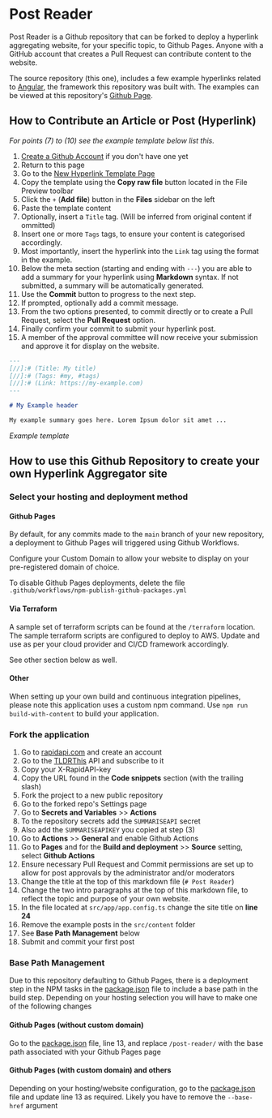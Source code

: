 # Post Reader

Post Reader is a Github repository that can be forked to deploy a hyperlink aggregating website, for your specific topic, to Github Pages. Anyone with a GitHub account that creates a Pull Request can contribute content to the website.

The source repository (this one), includes a few example hyperlinks related to [Angular](https://angular.dev/), the framework this repository was built with. The examples can be viewed at this repository's [Github Page](https://thebeard.github.io/post-reader/).

## How to Contribute an Article or Post (Hyperlink)

_For points (7) to (10) see the example template below list this._

1. <a href="https://github.com/signup" target="_blank">Create a Github Account</a> if you don't have one yet
1. Return to this page
1. Go to the <a href="https://github.com/thebeard/post-reader/blob/main/src/content/template" target="_blank">New Hyperlink Template Page</a>
1. Copy the template using the **Copy raw file** button located in the File Preview toolbar 
1. Click the `+` (**Add file**) button in the **Files** sidebar on the left
1. Paste the template content
1. Optionally, insert a `Title` tag. (Will be inferred from original content if ommitted)
1. Insert one or more `Tags` tags, to ensure your content is categorised accordingly.
1. Most importantly, insert the hyperlink into the `Link` tag using the format in the example.
1. Below the meta section (starting and ending with `---`) you are able to add a summary for your hyperlink using **Markdown** syntax. If not submitted, a summary will be automatically generated.
1. Use the **Commit** button to progress to the next step.
1. If prompted, optionally add a commit message.
1. From the two options presented, to commit directly or to create a Pull Request, select the **Pull Request** option.
1. Finally confirm your commit to submit your hyperlink post.
1. A member of the approval committee will now receive your submission and approve it for display on the website.

```markdown
---
[//]:# (Title: My title)
[//]:# (Tags: #my, #tags)
[//]:# (Link: https://my-example.com)
---

# My Example header

My example summary goes here. Lorem Ipsum dolor sit amet ...
```
_Example template_

## How to use this Github Repository to create your own Hyperlink Aggregator site

### Select your hosting and deployment method

#### Github Pages

By default, for any commits made to the `main` branch of your new repository, a deployment to Github Pages will triggered using Github Workflows.

Configure your Custom Domain to allow your website to display on your pre-registered domain of choice.

To disable Github Pages deployments, delete the file `.github/workflows/npm-publish-github-packages.yml`

#### Via Terraform

A sample set of terraform scripts can be found at the `/terraform` location. The sample terraform scripts are configured to deploy to AWS. Update and use as per your cloud provider and CI/CD framework accordingly.

See other section below as well.

#### Other

When setting up your own build and continuous integration pipelines, please note this application uses a custom npm command. Use `npm run build-with-content` to build your application.


### Fork the application

1. Go to [rapidapi.com](https://rapidapi.com) and create an account
1. Go to the [TLDRThis](https://rapidapi.com/tldrthishq-tldrthishq-default/api/tldrthis) API and subscribe to it
1. Copy your X-RapidAPI-key
1. Copy the URL found in the **Code snippets** section (with the trailing slash)
1. Fork the project to a new public repository
1. Go to the forked repo's Settings page
1. Go to **Secrets and Variables** >> **Actions**
1. To the repository secrets add the `SUMMARISEAPI` secret
1. Also add the `SUMMARISEAPIKEY` you copied at step (3)
1. Go to **Actions** >> **General** and enable Github Actions
1. Go to **Pages** and for the **Build and deployment** >> **Source** setting, select **Github Actions**
1. Ensure necessary Pull Request and Commit permissions are set up to allow for post approvals by the administrator and/or moderators
1. Change the title at the top of this markdown file (`# Post Reader`)
1. Change the two intro paragraphs at the top of this markdown file, to reflect the topic and purpose of your own website.
1. In the file located at `src/app/app.config.ts` change the site title on **line 24**
1. Remove the example posts in the `src/content` folder
1. See **Base Path Management** below
1. Submit and commit your first post

### Base Path Management

Due to this repository defaulting to Github Pages, there is a deployment step in the NPM tasks in the [package.json]('./package.json) file to include a base path in the build step. Depending on your hosting selection you will have to make one of the following changes

#### Github Pages (without custom domain)

Go to the [package.json](./package.json) file, line 13, and replace `/post-reader/` with the base path associated with your Github Pages page

#### Github Pages (with custom domain) and others

Depending on your hosting/website configuration, go to the [package.json](./package.json) file and update line 13 as required. Likely you have to remove the `--base-href` argument